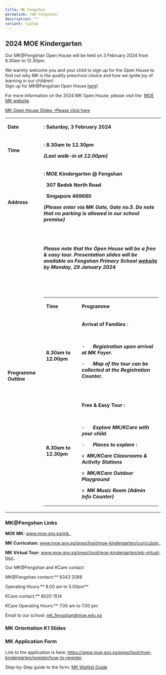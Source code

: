 ```yaml
---
title: MK Fengshan
permalink: /mk-fengshan/
description: ""
variant: tiptap
---
```

<h2>2024 MOE Kindergarten</h2>
<p>Our MK@Fengshan Open House will be held on 3 February 2024 from 8.30am
to 12.30pm.</p>
<p>We warmly welcome you and your child to sign up for the Open House to
find out why MK is the quality preschool choice and how we ignite joy of
learning in our children!
<br>Sign up for MK@Fengshan Open House&nbsp;<a href="https://go.gov.sg/mkoh2024" rel="noopener noreferrer nofollow" target="_blank">here</a>!</p>
<p>For more information on the 2024 MK Open House, please visit the&nbsp;
<a href="https://www.moe.gov.sg/mk" rel="noopener noreferrer nofollow" target="_blank">MOE MK website</a>.</p>
<p><a href="https://drive.google.com/file/d/1WX-ZmKmXBSes2NHb2YblTvv1ArNN9a0V/view" rel="noopener noreferrer nofollow" target="_blank">MK Open House Slides -Please click here</a>
</p>
<table>
<tbody>
<tr>
<td rowspan="1" colspan="1">
<p><strong>Date</strong>
</p>
</td>
<td rowspan="1" colspan="1">
<p><strong>: Saturday, 3 February 2024</strong>
</p>
</td>
</tr>
<tr>
<td rowspan="1" colspan="1">
<p><strong>Time</strong>
</p>
</td>
<td rowspan="1" colspan="1">
<p><strong>: 8.30am to 12.30pm</strong>
</p>
<p><strong><em>(Last walk-in at 12.00pm)</em></strong>
</p>
</td>
</tr>
<tr>
<td rowspan="1" colspan="1">
<p><strong>Address</strong>
</p>
</td>
<td rowspan="1" colspan="1">
<p><strong>: MOE Kindergarten @ Fengshan</strong>
</p>
<p><strong>&nbsp; 307 Bedok North Road</strong>
</p>
<p><strong>&nbsp; Singapore 469680</strong>
</p>
<p><strong><em>(Please enter via MK Gate, Gate no.5. Do note that no parking is allowed in our school premise)</em></strong>
</p>
<p><strong><em>&nbsp;</em></strong>
</p>
</td>
</tr>
<tr>
<td rowspan="1" colspan="1">
<p><strong>Programme Outline</strong>
</p>
</td>
<td rowspan="1" colspan="1">
<p><strong><em>Please note that the Open House will be a free &amp; easy tour. Presentation slides will be available on Fengshan Primary School <a href="https://www.fengshanpri.moe.edu.sg/mk-fengshan/" rel="noopener noreferrer nofollow" target="_blank">website</a> by Monday, 29 January 2024</em></strong>
</p>
<p>&nbsp;</p>
<p>&nbsp;</p>
<table>
<tbody>
<tr>
<td rowspan="1" colspan="1">
<p><strong>Time</strong>
</p>
</td>
<td rowspan="1" colspan="1">
<p><strong>Programme</strong>
</p>
</td>
</tr>
<tr>
<td rowspan="1" colspan="1">
<p><strong>8.30am to 12.00pm</strong>
</p>
</td>
<td rowspan="1" colspan="1">
<p><strong>Arrival of Families :</strong>
</p>
<p><strong>&nbsp;</strong>
</p>
<p>-&nbsp;&nbsp;&nbsp;&nbsp;&nbsp; <strong><em>Registration upon arrival at MK Foyer.</em></strong>
</p>
<p>-&nbsp;&nbsp;&nbsp;&nbsp;&nbsp; <strong><em>Map of the tour can be collected at the Registration Counter.</em></strong>
</p>
<p><strong>&nbsp;</strong>
</p>
</td>
</tr>
<tr>
<td rowspan="1" colspan="1">
<p><strong>8.30am to 12.30pm</strong>
</p>
</td>
<td rowspan="1" colspan="1">
<p><strong>Free &amp; Easy Tour :</strong>
</p>
<p><strong>&nbsp;</strong>
</p>
<p>-&nbsp;&nbsp;&nbsp;&nbsp;&nbsp; <strong><em>Explore MK/KCare with your child.</em></strong>
</p>
<p>-&nbsp;&nbsp;&nbsp;&nbsp;&nbsp; <strong><em>Places to explore :</em></strong>
</p>
<p>v&nbsp; <strong><em>MK/KCare Classrooms &amp; Activity Stations</em></strong>
</p>
<p>v&nbsp; <strong><em>MK/KCare Outdoor Playground</em></strong>
</p>
<p>v&nbsp; <strong><em>MK Music Room (Admin Info Counter)</em></strong>
</p>
</td>
</tr>
</tbody>
</table>
<p></p>
</td>
</tr>
</tbody>
</table>
<h3>MK@Fengshan Links</h3>
<p><strong>MOE MK:</strong>&nbsp;<a href="http://www.moe.gov.sg/mk" rel="noopener noreferrer nofollow" target="_blank">www.moe.gov.sg/mk</a>_</p>
<p><strong>MK Curriculum:</strong>&nbsp;<a href="http://www.moe.gov.sg/preschool/moe-kindergarten/curriculum" rel="noopener noreferrer nofollow" target="_blank">www.moe.gov.sg/preschool/moe-kindergarten/curriculum</a>_</p>
<p><strong>MK Virtual Tour:</strong>&nbsp;<a href="http://www.moe.gov.sg/preschool/moe-kindergarten/mk-virtual-tour" rel="noopener noreferrer nofollow" target="_blank">www.moe.gov.sg/preschool/moe-kindergarten/mk-virtual-tour</a>_</p>
<p>Our MK@Fengshan and KCare contact</p>
<p>MK@Fengshan contact:**&nbsp;6343 2088</p>
<p>Operating Hours:**&nbsp;8.00 am to 5.00pm**</p>
<p>KCare contact:**&nbsp;8020 1514</p>
<p>KCare Operating Hours:**&nbsp;7.00 am to 7.00 pm</p>
<p>Email to our school: <a href="mailto:mk_fengshan@moe.edu.sg" rel="noopener noreferrer nofollow" target="_blank">mk_fengshan@moe.edu.sg</a>
</p>
<h3>MK Orientation K1 Slides</h3>
<p></p>
<h3>MK Application Form</h3>
<p>Link to the application is here: <a href="https://www.moe.gov.sg/preschool/moe-kindergarten/register/how-to-register" rel="noopener noreferrer nofollow" target="_blank">https://www.moe.gov.sg/preschool/moe-kindergarten/register/how-to-register</a>
</p>
<p>Step-by-Step guide to the form: <a href="https://go.gov.sg/mk-waitlist-guide" rel="noopener noreferrer nofollow" target="_blank">MK Waitlist Guide</a>
</p>